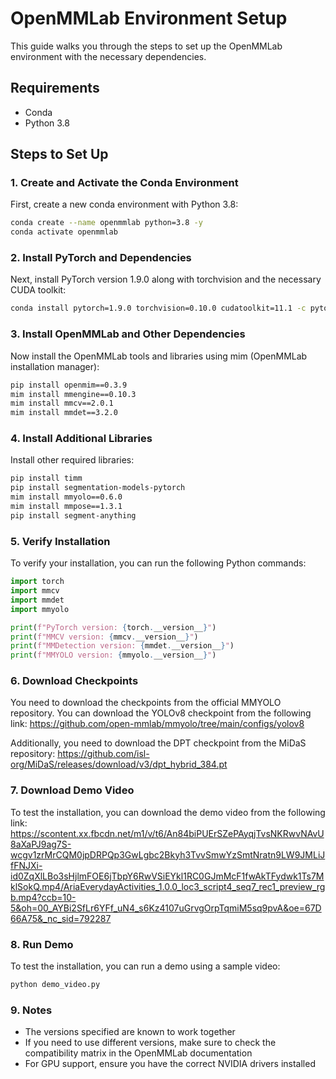 # OpenMMLab Environment Setup 
 
This guide walks you through the steps to set up the OpenMMLab environment with the necessary dependencies. 
 
## Requirements 
 
- Conda 
- Python 3.8 
 
## Steps to Set Up 
 
### 1. Create and Activate the Conda Environment 
First, create a new conda environment with Python 3.8: 
 
```bash 
conda create --name openmmlab python=3.8 -y
conda activate openmmlab
```

### 2. Install PyTorch and Dependencies
Next, install PyTorch version 1.9.0 along with torchvision and the necessary CUDA toolkit:

```bash
conda install pytorch=1.9.0 torchvision=0.10.0 cudatoolkit=11.1 -c pytorch
```

### 3. Install OpenMMLab and Other Dependencies
Now install the OpenMMLab tools and libraries using mim (OpenMMLab installation manager):

```bash
pip install openmim==0.3.9
mim install mmengine==0.10.3
mim install mmcv==2.0.1
mim install mmdet==3.2.0
```

### 4. Install Additional Libraries
Install other required libraries:

```bash
pip install timm
pip install segmentation-models-pytorch
mim install mmyolo==0.6.0
mim install mmpose==1.3.1
pip install segment-anything
```

### 5. Verify Installation
To verify your installation, you can run the following Python commands:

```python
import torch
import mmcv
import mmdet
import mmyolo

print(f"PyTorch version: {torch.__version__}")
print(f"MMCV version: {mmcv.__version__}")
print(f"MMDetection version: {mmdet.__version__}")
print(f"MMYOLO version: {mmyolo.__version__}")
```

### 6. Download Checkpoints

You need to download the checkpoints from the official MMYOLO repository. You can download the YOLOv8 checkpoint from the following link: https://github.com/open-mmlab/mmyolo/tree/main/configs/yolov8

Additionally, you need to download the DPT checkpoint from the MiDaS repository:
https://github.com/isl-org/MiDaS/releases/download/v3/dpt_hybrid_384.pt

### 7. Download Demo Video
To test the installation, you can download the demo video from the following link:
https://scontent.xx.fbcdn.net/m1/v/t6/An84biPUErSZePAyqjTvsNKRwvNAvU8aXaPJ9ag7S-wcgv1zrMrCQM0jpDRPQp3GwLgbc2Bkyh3TvvSmwYzSmtNratn9LW9JMLiJfFNJXi-id0ZqXlLBo3sHjlmFOE6jTbpY6RwVSiEYkl1RC0GJmMcF1fwAkTFydwk1Ts7MklSokQ.mp4/AriaEverydayActivities_1.0.0_loc3_script4_seq7_rec1_preview_rgb.mp4?ccb=10-5&oh=00_AYBi2SfLr6YFf_uN4_s6Kz4107uGrvgOrpTqmiM5sq9pvA&oe=67D66A75&_nc_sid=792287

### 8. Run Demo
To test the installation, you can run a demo using a sample video:

```bash
python demo_video.py
```

### 9. Notes

- The versions specified are known to work together
- If you need to use different versions, make sure to check the compatibility matrix in the OpenMMLab documentation
- For GPU support, ensure you have the correct NVIDIA drivers installed

